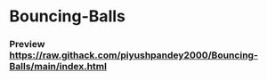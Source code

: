 # Bouncing-Balls

### Preview https://raw.githack.com/piyushpandey2000/Bouncing-Balls/main/index.html
